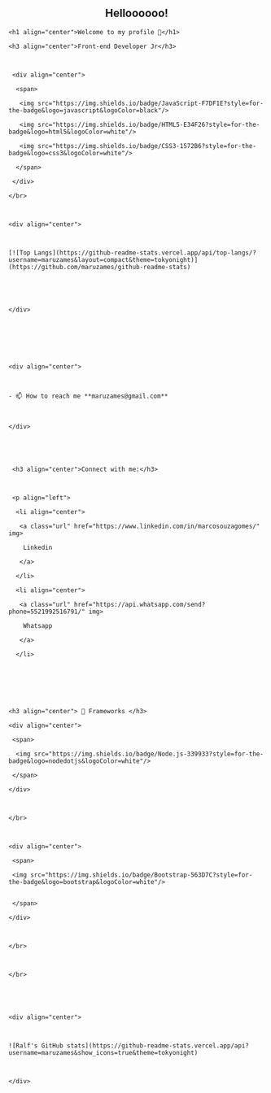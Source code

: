 <h2 align="center">Helloooooo!</h2>

    <h1 align="center">Welcome to my profile 👋</h1>
    
    <h3 align="center">Front-end Developer Jr</h3>
    
    
    
     <div align="center">
    
      <span>
    
       <img src="https://img.shields.io/badge/JavaScript-F7DF1E?style=for-the-badge&logo=javascript&logoColor=black"/>
    
       <img src="https://img.shields.io/badge/HTML5-E34F26?style=for-the-badge&logo=html5&logoColor=white"/>
    
       <img src="https://img.shields.io/badge/CSS3-1572B6?style=for-the-badge&logo=css3&logoColor=white"/>
    
      </span>
    
     </div>
    
    </br>
    
    
    
    <div align="center">
    
    
    
    [![Top Langs](https://github-readme-stats.vercel.app/api/top-langs/?username=maruzames&layout=compact&theme=tokyonight)](https://github.com/maruzames/github-readme-stats)
    
      
    
    
    
    </div>
    
    
    
    
    
    
    
    <div align="center">
    
      
    
    - 📫 How to reach me **maruzames@gmail.com**
    
      
    
    </div>
    
    
    
    
    
     <h3 align="center">Connect with me:</h3>
    
      
    
     <p align="left">
    
      <li align="center">
    
       <a class="url" href="https://www.linkedin.com/in/marcosouzagomes/" img> 
    
        Linkedin
    
       </a>
    
      </li>
    
      <li align="center">
    
       <a class="url" href="https://api.whatsapp.com/send?phone=5521992516791/" img> 
    
        Whatsapp
    
       </a>
    
      </li>
    
      
    
    
    
    
    
    <h3 align="center"> 🚀 Frameworks </h3>
    
    <div align="center">
    
     <span>
    
      <img src="https://img.shields.io/badge/Node.js-339933?style=for-the-badge&logo=nodedotjs&logoColor=white"/>
    
     </span>
    
    </div>
    
    
    
    </br>
    
    
    
    <div align="center">
    
     <span>  
    
     <img src="https://img.shields.io/badge/Bootstrap-563D7C?style=for-the-badge&logo=bootstrap&logoColor=white"/>  
    
    
     </span>
    
    </div>
    
    
    
    </br>
    
    
    
    </br>
    
    
    
    
    
    <div align="center">
    
      
    
    ![Ralf's GitHub stats](https://github-readme-stats.vercel.app/api?username=maruzames&show_icons=true&theme=tokyonight)
    
    
    
    </div>
